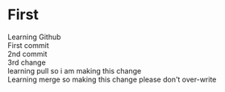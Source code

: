 # First

Learning Github <br>
First commit
<br>
2nd commit
<br>
3rd change
<br>
learning pull so i am making this change
<br>
Learning merge so making this change please don't over-write
